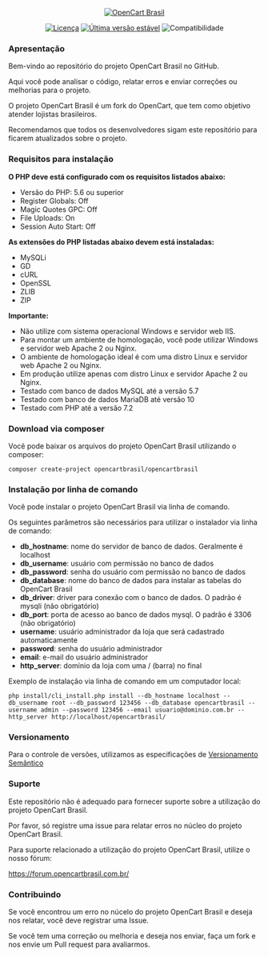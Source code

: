<p align="center"><a href="https://www.opencartbrasil.com.br/"><img src="https://forum.opencartbrasil.com.br/ext/sitesplat/flatbootsminicms/images/logo/logo-colorida.png" alt="OpenCart Brasil"></a>
</p>

<p align="center">
<a href="./LICENSE"><img src="https://poser.pugx.org/opencartbrasil/opencartbrasil/license" alt="Licença"></a> 
<a href="./CHANGELOG.md"><img src="https://poser.pugx.org/opencartbrasil/opencartbrasil/v/stable" alt="Última versão estável"></a>
<img src="https://img.shields.io/badge/opencart-3.0.2.0-blue.svg" alt="Compatibilidade">
</p>

### Apresentação

Bem-vindo ao repositório do projeto OpenCart Brasil no GitHub.

Aqui você pode analisar o código, relatar erros e enviar correções ou melhorias para o projeto.

O projeto OpenCart Brasil é um fork do OpenCart, que tem como objetivo atender lojistas brasileiros.

Recomendamos que todos os desenvolvedores sigam este repositório para ficarem atualizados sobre o projeto.

### Requisitos para instalação

**O PHP deve está configurado com os requisitos listados abaixo:**

- Versão do PHP: 5.6 ou superior
- Register Globals: Off
- Magic Quotes GPC: Off
- File Uploads: On
- Session Auto Start: Off

**As extensões do PHP listadas abaixo devem está instaladas:**

- MySQLi
- GD
- cURL
- OpenSSL
- ZLIB
- ZIP

**Importante:**

- Não utilize com sistema operacional Windows e servidor web IIS.
- Para montar um ambiente de homologação, você pode utilizar Windows e servidor web Apache 2 ou Nginx.
- O ambiente de homologação ideal é com uma distro Linux e servidor web Apache 2 ou Nginx.
- Em produção utilize apenas com distro Linux e servidor Apache 2 ou Nginx.
- Testado com banco de dados MySQL até a versão 5.7  
- Testado com banco de dados MariaDB até versão 10
- Testado com PHP até a versão 7.2

### Download via composer

Você pode baixar os arquivos do projeto OpenCart Brasil utilizando o composer:

``composer create-project opencartbrasil/opencartbrasil``

### Instalação por linha de comando

Você pode instalar o projeto OpenCart Brasil via linha de comando.

Os seguintes parâmetros são necessários para utilizar o instalador via linha de comando:

- **db_hostname**: nome do servidor de banco de dados. Geralmente é localhost
- **db_username**: usuário com permissão no banco de dados
- **db_password**: senha do usuário com permissão no banco de dados
- **db_database**: nome do banco de dados para instalar as tabelas do OpenCart Brasil
- **db_driver**: driver para conexão com o banco de dados. O padrão é mysqli (não obrigatório)
- **db_port**: porta de acesso ao banco de dados mysql. O padrão é 3306 (não obrigatório)
- **username**: usuário administrador da loja que será cadastrado automaticamente
- **password**: senha do usuário administrador
- **email**: e-mail do usuário administrador
- **http_server**: domínio da loja com uma / (barra) no final

Exemplo de instalação via linha de comando em um computador local:

``php install/cli_install.php install --db_hostname localhost --db_username root --db_password 123456 --db_database opencartbrasil --username admin --password 123456 --email usuario@dominio.com.br --http_server http://localhost/opencartbrasil/``

### Versionamento

Para o controle de versões, utilizamos as especificações de [Versionamento Semântico](https://semver.org/lang/pt-BR/spec/v2.0.0.html)

### Suporte

Este repositório não é adequado para fornecer suporte sobre a utilização do projeto OpenCart Brasil.

Por favor, só registre uma issue para relatar erros no núcleo do projeto OpenCart Brasil.

Para suporte relacionado a utilização do projeto OpenCart Brasil, utilize o nosso fórum:

https://forum.opencartbrasil.com.br/

### Contribuindo

Se você encontrou um erro no núcelo do projeto OpenCart Brasil e deseja nos relatar, você deve registrar uma Issue.

Se você tem uma correção ou melhoria e deseja nos enviar, faça um fork e nos envie um Pull request para avaliarmos.
